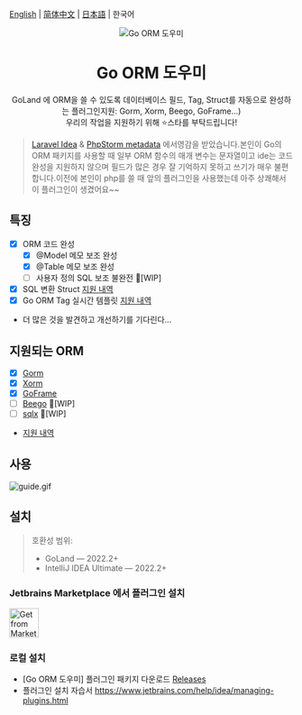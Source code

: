 [English](./README.md) | [简体中文](./README-zh_CN.md) | [日本語](./README-ja_JP.md) | 한국어

<div align="center">
    <img src="https://blog.johnmai.top/go-orm-helper/src/main/resources/icons/icon64x64.svg" alt="Go ORM 도우미"/>
    <h1 align="center">Go ORM 도우미</h1>
</div>

<p align="center">GoLand 에 ORM을 쓸 수 있도록 데이터베이스 필드, Tag, Struct를 자동으로 완성하는 플러그인지원: Gorm, Xorm, Beego, GoFrame...)
<br>우리의 작업을 지원하기 위해 ⭐️스타를 부탁드립니다!</p>

> [Laravel Idea](https://plugins.jetbrains.com/plugin/13441-laravel-idea) &
> [PhpStorm metadata](https://www.jetbrains.com/help/phpstorm/ide-advanced-metadata.html) 에서영감을 받았습니다.본인이 Go의 ORM 
> 패키지를 사용할 때 일부 ORM 함수의 매개 변수는 문자열이고 ide는 코드 완성을 지원하지 않으며 필드가 많은 경우 잘 기억하지 못하고 쓰기가 매우 불편합니다.이전에 
> 본인이 php를 쓸 때 앞의 플러그인을 사용했는데 아주 상쾌해서 이 플러그인이 생겼어요~~

## 특징

- [x] ORM 코드 완성
    - [x] @Model 메모 보조 완성
    - [x] @Table 메모 보조 완성
    - [ ] 사용자 정의 SQL 보조 불완전 🚧[WIP]
- [x] SQL 변환 Struct [지원 내역](./SUPPORTED.md#supported-sql-to-struct-conversion)
- [x] Go ORM Tag 실시간 템플릿 [지원 내역](./SUPPORTED.md#supported-orm-tags-live-template)
- 더 많은 것을 발견하고 개선하기를 기다린다...

## 지원되는 ORM

- [x] [Gorm](https://github.com/go-gorm/gorm)
- [x] [Xorm](https://gitea.com/xorm/xorm)
- [x] [GoFrame](https://github.com/gogf/gf)
- [ ] [Beego](https://github.com/beego/beego) 🚧[WIP]
- [ ] [sqlx](https://github.com/jmoiron/sqlx) 🚧[WIP]
- [지원 내역](./SUPPORTED.md)

## 사용

![guide.gif](assets%2Fguide.gif)

## 설치

> 호환성 범위:
> - GoLand — 2022.2+
> - IntelliJ IDEA Ultimate — 2022.2+

### Jetbrains Marketplace 에서 플러그인 설치

<a href="https://plugins.jetbrains.com/plugin/22173-go-orm-helper" target="_blank">
    <img src="https://blog.johnmai.top/go-orm-helper/assets/installation_button.svg" height="52" alt="Get from Marketplace" title="Get from Marketplace">
</a>

### 로컬 설치

- [Go ORM 도우미] 플러그인 패키지 다운로드 [Releases](https://github.com/maiqingqiang/go-orm-helper/releases)
- 플러그인 설치 자습서 https://www.jetbrains.com/help/idea/managing-plugins.html